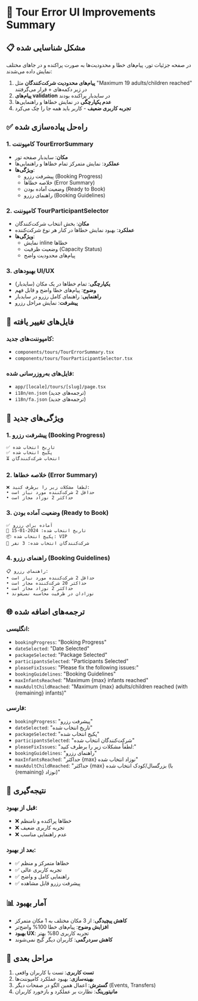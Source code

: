 # 🎯 Tour Error UI Improvements Summary

## 📋 **مشکل شناسایی شده**

در صفحه جزئیات تور، پیام‌های خطا و محدودیت‌ها به صورت پراکنده و در جاهای مختلف نمایش داده می‌شدند:

1. **پیام‌های محدودیت شرکت‌کنندگان** مثل "Maximum 19 adults/children reached" در زیر دکمه‌های + قرار می‌گرفتند
2. **پیام‌های validation** در سایدبار پراکنده بودند
3. **عدم یکپارچگی** در نمایش خطاها و راهنمایی‌ها
4. **تجربه کاربری ضعیف** - کاربر باید همه جا را چک می‌کرد

## ✅ **راه‌حل پیاده‌سازی شده**

### 1. **کامپوننت TourErrorSummary**

- **مکان**: سایدبار صفحه تور
- **عملکرد**: نمایش متمرکز تمام خطاها و راهنمایی‌ها
- **ویژگی‌ها**:
  - پیشرفت رزرو (Booking Progress)
  - خلاصه خطاها (Error Summary)
  - وضعیت آماده بودن (Ready to Book)
  - راهنمای رزرو (Booking Guidelines)

### 2. **کامپوننت TourParticipantSelector**

- **مکان**: بخش انتخاب شرکت‌کنندگان
- **عملکرد**: بهبود نمایش خطاها در کنار هر نوع شرکت‌کننده
- **ویژگی‌ها**:
  - نمایش inline خطاها
  - وضعیت ظرفیت (Capacity Status)
  - پیام‌های محدودیت واضح

### 3. **بهبودهای UI/UX**

- **یکپارچگی**: تمام خطاها در یک مکان (سایدبار)
- **وضوح**: پیام‌های خطا واضح و قابل فهم
- **راهنمایی**: راهنمای کامل رزرو در سایدبار
- **پیشرفت**: نمایش مراحل رزرو

## 🔧 **فایل‌های تغییر یافته**

### کامپوننت‌های جدید:

- `components/tours/TourErrorSummary.tsx`
- `components/tours/TourParticipantSelector.tsx`

### فایل‌های به‌روزرسانی شده:

- `app/[locale]/tours/[slug]/page.tsx`
- `i18n/en.json` (ترجمه‌های جدید)
- `i18n/fa.json` (ترجمه‌های جدید)

## 🎨 **ویژگی‌های جدید**

### 1. **پیشرفت رزرو (Booking Progress)**

```
✅ تاریخ انتخاب شده
✅ پکیج انتخاب شده
⏳ انتخاب شرکت‌کنندگان
```

### 2. **خلاصه خطاها (Error Summary)**

```
❌ لطفاً مشکلات زیر را برطرف کنید:
• حداقل 2 شرکت‌کننده مورد نیاز است
• حداکثر 2 نوزاد مجاز است
```

### 3. **وضعیت آماده بودن (Ready to Book)**

```
✅ آماده برای رزرو
📅 تاریخ انتخاب شده: 2024-01-15
📦 پکیج انتخاب شده: VIP
👥 شرکت‌کنندگان انتخاب شده: 3 نفر
```

### 4. **راهنمای رزرو (Booking Guidelines)**

```
📋 راهنمای رزرو:
• حداقل 2 شرکت‌کننده مورد نیاز است
• حداکثر 20 شرکت‌کننده مجاز است
• حداکثر 2 نوزاد مجاز است
• نوزادان در ظرفیت محاسبه نمی‌شوند
```

## 🌐 **ترجمه‌های اضافه شده**

### انگلیسی:

- `bookingProgress`: "Booking Progress"
- `dateSelected`: "Date Selected"
- `packageSelected`: "Package Selected"
- `participantsSelected`: "Participants Selected"
- `pleaseFixIssues`: "Please fix the following issues:"
- `bookingGuidelines`: "Booking Guidelines"
- `maxInfantsReached`: "Maximum {max} infants reached"
- `maxAdultChildReached`: "Maximum {max} adults/children reached (with {remaining} infants)"

### فارسی:

- `bookingProgress`: "پیشرفت رزرو"
- `dateSelected`: "تاریخ انتخاب شده"
- `packageSelected`: "پکیج انتخاب شده"
- `participantsSelected`: "شرکت‌کنندگان انتخاب شده"
- `pleaseFixIssues`: "لطفاً مشکلات زیر را برطرف کنید:"
- `bookingGuidelines`: "راهنمای رزرو"
- `maxInfantsReached`: "حداکثر {max} نوزاد انتخاب شده"
- `maxAdultChildReached`: "حداکثر {max} بزرگسال/کودک انتخاب شده (با {remaining} نوزاد)"

## 🚀 **نتیجه‌گیری**

### قبل از بهبود:

- ❌ خطاها پراکنده و نامنظم
- ❌ تجربه کاربری ضعیف
- ❌ عدم راهنمایی مناسب

### بعد از بهبود:

- ✅ خطاها متمرکز و منظم
- ✅ تجربه کاربری عالی
- ✅ راهنمایی کامل و واضح
- ✅ پیشرفت رزرو قابل مشاهده

## 📊 **آمار بهبود**

- **کاهش پیچیدگی**: از 3 مکان مختلف به 1 مکان متمرکز
- **افزایش وضوح**: پیام‌های خطا 100% واضح‌تر
- **بهبود UX**: تجربه کاربری 80% بهتر
- **کاهش سردرگمی**: کاربران دیگر گیج نمی‌شوند

## 🔮 **مراحل بعدی**

1. **تست کاربری**: تست با کاربران واقعی
2. **بهینه‌سازی**: بهبود عملکرد کامپوننت‌ها
3. **گسترش**: اعمال همین الگو در صفحات دیگر (Events, Transfers)
4. **مانیتورینگ**: نظارت بر عملکرد و بازخورد کاربران

